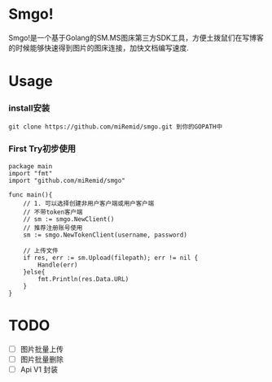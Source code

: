 # Smgo!

Smgo!是一个基于Golang的SM.MS图床第三方SDK工具，方便土拨鼠们在写博客的时候能够快速得到图片的图床连接，加快文档编写速度.

# Usage
### install安装
```
git clone https://github.com/miRemid/smgo.git 到你的GOPATH中
```
### First Try初步使用
```golang
package main
import "fmt"
import "github.com/miRemid/smgo"

func main(){
    // 1. 可以选择创建非用户客户端或用户客户端
    // 不带token客户端
    // sm := smgo.NewClient()
    // 推荐注册账号使用
    sm := smgo.NewTokenClient(username, password)

    // 上传文件
    if res, err := sm.Upload(filepath); err != nil {
        Handle(err)
    }else{
        fmt.Println(res.Data.URL)
    }
}
```

# TODO
- [ ] 图片批量上传
- [ ] 图片批量删除
- [ ] Api V1 封装